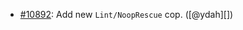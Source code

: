 * [#10892](https://github.com/rubocop/rubocop/pull/10892): Add new `Lint/NoopRescue` cop. ([@ydah][])
